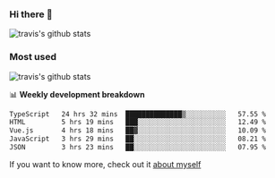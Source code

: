 ### Hi there 👋

<!--
**HondryTravis/HondryTravis** is a ✨ _special_ ✨ repository because its `README.md` (this file) appears on your GitHub profile.

Here are some ideas to get you started:

- 🔭 I’m currently working on ...
- 🌱 I’m currently learning ...
- 👯 I’m looking to collaborate on ...
- 🤔 I’m looking for help with ...
- 💬 Ask me about ...
- 📫 How to reach me: ...
- 😄 Pronouns: ...
- ⚡ Fun fact: ...
-->

![travis's github stats](https://github-readme-stats.vercel.app/api?username=HondryTravis&hide=stars)
### Most used
![travis's github stats](https://github-readme-stats.anuraghazra1.vercel.app/api/top-langs/?username=HondryTravis&layout=compact&hide_title=true)

📊 **Weekly development breakdown**

<!--START_SECTION:waka-->

```txt
TypeScript   24 hrs 32 mins  ██████████████▒░░░░░░░░░░   57.55 %
HTML         5 hrs 19 mins   ███░░░░░░░░░░░░░░░░░░░░░░   12.49 %
Vue.js       4 hrs 18 mins   ██▓░░░░░░░░░░░░░░░░░░░░░░   10.09 %
JavaScript   3 hrs 29 mins   ██░░░░░░░░░░░░░░░░░░░░░░░   08.21 %
JSON         3 hrs 23 mins   ██░░░░░░░░░░░░░░░░░░░░░░░   07.95 %
```

<!--END_SECTION:waka-->

If you want to know more, check out it [about myself](https://hondrytravis.github.io/)
